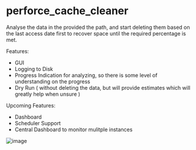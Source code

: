 # perforce_cache_cleaner

Analyse the data in the provided the path, and start deleting them based on the last access date first to recover space until the required percentage is met.

Features:
- GUI
- Logging to Disk
- Progress Indication for analyzing, so there is some level of understanding on the progress
- Dry Run ( without deleting the data, but will provide estimates which will greatly help when unsure )

Upcoming Features:
- Dashboard
- Scheduler Support
- Central Dashboard to monitor mulitple instances

![image](https://github.com/user-attachments/assets/dffa66ba-0f21-4dd3-8130-a1338c8c5dfe)
